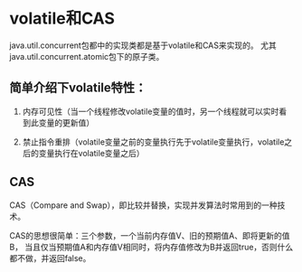 

# volatile和CAS

java.util.concurrent包都中的实现类都是基于volatile和CAS来实现的。
尤其java.util.concurrent.atomic包下的原子类。

## 简单介绍下volatile特性： 

1. 内存可见性（当一个线程修改volatile变量的值时，另一个线程就可以实时看到此变量的更新值） 

2. 禁止指令重排（volatile变量之前的变量执行先于volatile变量执行，volatile之后的变量执行在volatile变量之后）


 ## CAS 
  
  CAS（Compare and Swap），即比较并替换，实现并发算法时常用到的一种技术。
  
  CAS的思想很简单：三个参数，一个当前内存值V、旧的预期值A、即将更新的值B，
  当且仅当预期值A和内存值V相同时，将内存值修改为B并返回true，否则什么都不做，并返回false。
